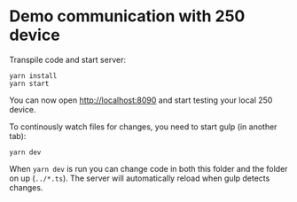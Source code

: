 # Demo communication with 250 device

Transpile code and start server:

```shell
yarn install
yarn start
```

You can now open [http://localhost:8090](http://localhost:8090) and start
testing your local 250 device.

To continously watch files for changes, you need to start gulp (in another tab):

```shell
yarn dev
```

When `yarn dev` is run you can change code in both this folder and the folder on
up (`../*.ts`). The server will automatically reload when gulp detects changes.
